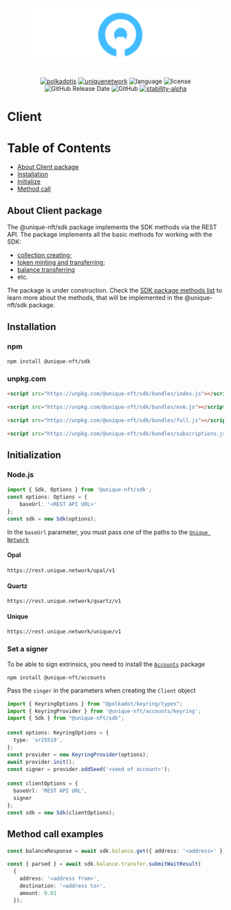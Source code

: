<div align="center">
    <img width="400px" src="https://raw.githubusercontent.com/UniqueNetwork/unique-sdk/ab6b4e524f008d5e921026599de5bc120a91e14e/doc/logo-white.svg" alt="Unique Network">
<br/>
<br/>

[![polkadotjs](https://img.shields.io/badge/polkadot-js-orange?style=flat-square)](https://polkadot.js.org)
[![uniquenetwork](https://img.shields.io/badge/unique-network-blue?style=flat-square)](https://unique.network/)
![language](https://img.shields.io/github/languages/top/uniquenetwork/unique-sdk?style=flat-square)
![license](https://img.shields.io/badge/License-Apache%202.0-blue?logo=apache&style=flat-square)
![GitHub Release Date](https://img.shields.io/github/release-date/uniquenetwork/unique-sdk?style=flat-square)
![GitHub](https://img.shields.io/github/v/tag/uniquenetwork/unique-sdk?style=flat-square)
[![stability-alpha](https://img.shields.io/badge/stability-alpha-f4d03f.svg)](https://github.com/mkenney/software-guides/blob/master/STABILITY-BADGES.md#alpha)

</div>

# Client

# Table of Contents

- [About Client package](#about-client-package)
- [Installation](#installation)
- [Initialize](#initialization)
- [Method call](#method-call-examples)


## About Client package

The @unique-nft/sdk package implements the SDK methods via the REST API. The package implements all the basic methods for working with the SDK:

- [collection creating;](../sdk/tokens#collection-methods)
- [token minting and transferring;](../sdk/tokens#token-methods)
- [balance transferring](../sdk/balance)
- etc.

The package is under construction. Check the [SDK package methods list](../sdk/tokens) to learn more about the methods, that will be implemented in the @unique-nft/sdk package.

## Installation
### npm
```shell
npm install @unique-nft/sdk
```

### unpkg.com
```html
<script src="https://unpkg.com/@unique-nft/sdk/bundles/index.js"></script>
```

```html
<script src="https://unpkg.com/@unique-nft/sdk/bundles/evm.js"></script>
```

```html
<script src="https://unpkg.com/@unique-nft/sdk/bundles/full.js"></script>
```

```html
<script src="https://unpkg.com/@unique-nft/sdk/bundles/subscriptions.js"></script>
```

## Initialization

### Node.js
```typescript
import { Sdk, Options } from '@unique-nft/sdk';
const options: Options = {
    baseUrl: '<REST API URL>'
};
const sdk = new Sdk(options);
```
In the `baseUrl` parameter, you must pass one of the paths to the [`Unique Network`](../rest)

#### Opal
```shell
https://rest.unique.network/opal/v1
```

#### Quartz
```shell
https://rest.unique.network/quartz/v1
```

#### Unique
```shell
https://rest.unique.network/unique/v1
```


### Set a signer

To be able to sign extrinsics, you need to install the [`Accounts`](../accounts) package
```shell
npm install @unique-nft/accounts
```
Pass the `singer` in the parameters when creating the `Client` object
```typescript
import { KeyringOptions } from "@polkadot/keyring/types";
import { KeyringProvider } from '@unique-nft/accounts/keyring';
import { Sdk } from "@unique-nft/sdk";

const options: KeyringOptions = {
  type: 'sr25519',
};
const provider = new KeyringProvider(options);
await provider.init();
const signer = provider.addSeed('<seed of account>');

const clientOptions = {
  baseUrl: 'REST API URL',
  signer
};
const sdk = new Sdk(clientOptions);
```

## Method call examples

```typescript
const balanceResponse = await sdk.balance.get({ address: '<address>' });
```

```typescript
const { parsed } = await sdk.balance.transfer.submitWaitResult(
  {
    address: '<address from>',
    destination: '<address to>',
    amount: 0.01
  });
```
